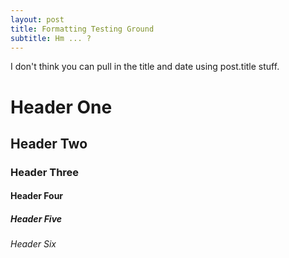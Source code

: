 ```yaml
---
layout: post
title: Formatting Testing Ground
subtitle: Hm ... ?
---
```


I don't think you can pull in the title and date using post.title stuff. 

<h1>Header One</h1>

<h2>Header Two</h2>

<h3>Header Three</h3>

<h4>Header Four</h4>

<h5>Header Five</h5>

<h6>Header Six</h6>